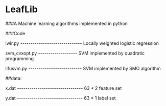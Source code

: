 # LeafLib 
###A Machine learning algorithms implemented in python

###Code

lwlr.py ------------------------------ Locally weighted logistic regression

svm_cvxopt.py ------------------- SVM implemented by quadratic programming

lifusvm.py -------------------------- SVM implemented by SMO algorithm


##data:

x.dat -------------------------------- 63 * 2 feature set

y.dat -------------------------------- 63 * 1 label set



